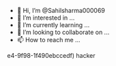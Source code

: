 - 👋 Hi, I’m @Sahilsharma000069
- 👀 I’m interested in ...
- 🌱 I’m currently learning ...
- 💞️ I’m looking to collaborate on ...
- 📫 How to reach me ...

<!---
Sahilsharma000069/Sahilsharma000069 is a ✨ special ✨ repository because its `README.md` (this file) appears on your GitHub profile.
You can click the Preview link to take a look at your changes.
--->
e4-9f98-1f490ebccedf)
hacker

